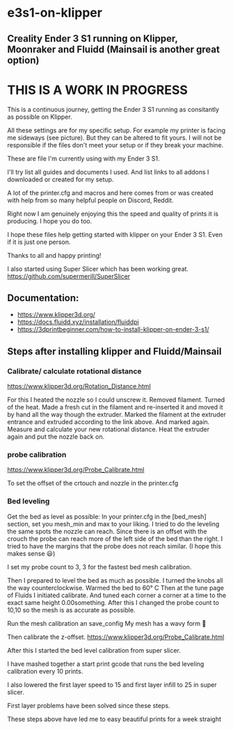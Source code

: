 # e3s1-on-klipper
## Creality Ender 3 S1 running on Klipper, Moonraker and Fluidd (Mainsail is another great option)

# THIS IS A WORK IN PROGRESS

This is a continuous journey, getting the Ender 3 S1 running as consitantly as possible on Klipper.

All these settings are for my specific setup. For example my printer is facing me sideways  (see picture). But they can be altered to fit yours. I will not be responsible if the files don't meet your setup or if they break your machine. 

These are file I'm currently using with my Ender 3 S1.

I'll try list all guides and documents I used. And list links to all addons I downloaded or created for my setup.

A lot of the printer.cfg and macros and here comes from or was created with help from so many helpful people on Discord, Reddit. 

Right now I am genuinely enjoying this the speed and quality of prints it is producing. I hope you do too.

I hope these files help getting started with klipper on your Ender 3 S1. Even if it is just one person.

Thanks to all and happy printing!

I also started using Super Slicer which has been working great.
https://github.com/supermerill/SuperSlicer

## Documentation:
- https://www.klipper3d.org/
- https://docs.fluidd.xyz/installation/fluiddpi
- https://3dprintbeginner.com/how-to-install-klipper-on-ender-3-s1/

## Steps after installing klipper and Fluidd/Mainsail

### Calibrate/ calculate rotational distance
https://www.klipper3d.org/Rotation_Distance.html

For this I heated the nozzle so I could unscrew it. Removed filament. Turned of the heat. Made a fresh cut in the filament and re-inserted it and moved it by hand all the way though the extruder. Marked the filament at the extruder entrance and extruded according to the link above. And marked again. Measure and calculate your new rotational distance. Heat the extruder again and put the nozzle back on.

### probe calibration
https://www.klipper3d.org/Probe_Calibrate.html

To set the offset of the crtouch and nozzle in the printer.cfg

### Bed leveling
Get the bed as level as possible:
In your printer.cfg in the [bed_mesh] section, set you mesh_min and max to your liking. 
I tried to do the leveling the same spots the nozzle can reach. 
Since there is an offset with the crouch the probe can reach more of the left side of the bed than the right. 
I tried to have the margins that the probe does not reach similar. 
(I hope this makes sense 😃) 

I set my probe count to 3, 3 for the fastest bed mesh calibration.

Then I prepared to level the bed as much as possible. I turned the knobs all the way counterclockwise. Warmed the bed to 60° C
Then at the tune page of Fluids I initiated calibrate. And tuned each corner a corner at a time to the exact same height 0.00something.
After this I changed the probe count to 10,10 so the mesh is as accurate as possible.

Run the mesh calibration an save_config My mesh has a wavy form 🤔

Then calibrate the z-offset. https://www.klipper3d.org/Probe_Calibrate.html

After this I started the bed level calibration from super slicer.

I have mashed together a start print gcode that runs the bed leveling calibration every 10 prints.

I also lowered the first layer speed to 15 and first layer infill to 25 in super slicer.

First layer problems have been solved since these steps.

These steps above have led me to easy beautiful prints for a week straight
